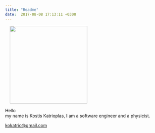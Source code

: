 ```yaml
---
title: "Readme"
date:  2017-08-08 17:13:11 +0300
---
```


<img width="250px;" style="margin-left:15px;" src="/img/me2.jpg">

Hello  
my name is Kostis Katrioplas, I am a software engineer and a physicist.

<div>
  <a href="mailto:kokatrio@gmail.com">kokatrio@gmail.com</a>
</div>

<div>

  <a href="https://twitter.com/bitonic5000" title="Twitter"><i class="fa fa-twitter fa-2x" aria-hidden="true"></i></a>

  <a href="https://github.com/kkatrio" title="GitHub"><i class="fa fa-github fa-2x" aria-hidden="true"></i></a>

  <a href="mailto:kokatrio@gmail.com" title="Email"><i class="fa fa-envelope fa-2x" aria-hidden="true"></i></a>

</div>
